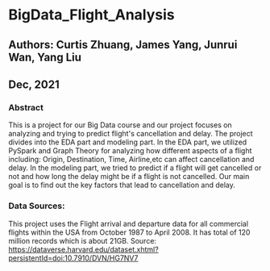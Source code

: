 # BigData_Flight_Analysis
## Authors: Curtis Zhuang, James Yang, Junrui Wan, Yang Liu
## Dec, 2021

### Abstract
This is a project for our Big Data course and our project focuses on analyzing and trying to predict flight's cancellation and delay. The project divides into the EDA part and modeling part. In the EDA part, we utilized PySpark and Graph Theory for analyzing how different aspects of a flight including: Origin, Destination, Time, Airline,etc can affect cancellation and delay. In the modeling part, we tried to predict if a flight will get cancelled or not and how long the delay might be if a flight is not cancelled. Our main goal is to find out the key factors that lead to cancellation and delay.

### Data Sources:
This project uses the Flight arrival and departure data for all commercial flights within the USA from October 1987 to April 2008. It has total of 120 million records which is about 21GB.
Source: https://dataverse.harvard.edu/dataset.xhtml?persistentId=doi:10.7910/DVN/HG7NV7
